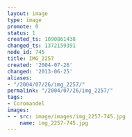 ```yaml
---
layout: image
type: image
promote: 0
status: 1
created_ts: 1090861438
changed_ts: 1372159391
node_id: 745
title: IMG_2257
created: '2004-07-26'
changed: '2013-06-25'
aliases:
- "/2004/07/26/img_2257/"
permalink: "/2004/07/26/img_2257/"
tags:
- Coromandel
images:
- - src: image/images/img_2257-745.jpg
    name: img_2257-745.jpg
---
```


